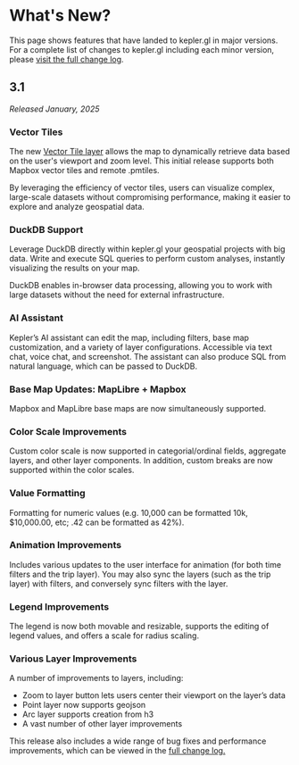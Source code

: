 # What's New?

This page shows features that have landed to kepler.gl in major versions. For a complete list of changes to kepler.gl including each minor version, please [visit the full change log](../CHANGELOG.md).

## 3.1 

_Released January, 2025_

### Vector Tiles 

The new [Vector Tile layer](/docs/user-guides/c-types-of-layers/vector.md) allows the map to dynamically retrieve data based on the user's viewport and zoom level. This initial release supports both Mapbox vector tiles and remote .pmtiles.

By leveraging the efficiency of vector tiles, users can visualize complex, large-scale datasets without compromising performance, making it easier to explore and analyze geospatial data.

<!-- Image/GIF -->


### DuckDB Support

Leverage DuckDB directly within kepler.gl your geospatial projects with big data. Write and execute SQL queries to perform custom analyses, instantly visualizing the results on your map.
 
DuckDB enables in-browser data processing, allowing you to work with large datasets without the need for external infrastructure.

<!-- Image/GIF -->


### AI Assistant

Kepler’s AI assistant can edit the map, including filters, base map customization, and a variety of layer configurations. Accessible via text chat, voice chat, and screenshot. The assistant can also produce SQL from natural language, which can be passed to DuckDB.

<!-- Image/GIF -->


### Base Map Updates: MapLibre + Mapbox

Mapbox and MapLibre base maps are now simultaneously supported.

<!-- Image-->

### Color Scale Improvements

Custom color scale is now supported in categorial/ordinal fields, aggregate layers, and other layer components. In addition, custom breaks are now supported within the color scales.

<!-- Image -->

### Value Formatting

Formatting for numeric values (e.g. 10,000 can be formatted 10k, $10,000.00, etc; .42 can be formatted as 42%).

<!-- Image -->

### Animation Improvements

Includes various updates to the user interface for animation (for both time filters and the trip layer). You may also sync the layers (such as the trip layer) with filters, and conversely sync filters with the layer.

<!-- Image/GIF -->

### Legend Improvements

The legend is now both movable and resizable, supports the editing of legend values, and offers a scale for radius scaling.

<!-- Image/GIF -->

### Various Layer Improvements

A number of improvements to layers, including: 

- Zoom to layer button lets users center their viewport on the layer’s data
- Point layer now supports geojson
- Arc layer supports creation from h3
- A vast number of other layer improvements

This release also includes a wide range of bug fixes and performance improvements, which can be viewed in the [full change log.](../CHANGELOG.md)






